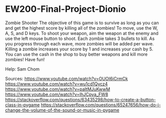 # EW200-Final-Project-Dionio
Zombie Shooter
The objective of this game is to survive as long as you can and get the highest score by killing all of the zombies!
To move, use the W, A, S, and D keys.
To shoot your weapon, aim the weapon at the enemy and use the left mouse button to shoot.
Each zombie takes 3 bullets to kill.
As you progress through each wave, more zombies will be added per wave.
Killing a zombie increases your score by 1 and increases your cash by 5.
You can use the cash in the shop to buy better weapons and kill more zombies!
Have fun!

Help:
Sam Chom

Sources:
https://www.youtube.com/watch?v=OUOI6iCrmCk
https://www.youtube.com/watch?v=wu1cd1Qycz4
https://www.youtube.com/watch?v=paItMJuKwwM
https://www.youtube.com/watch?v=IhJCpya_FW8
https://stackoverflow.com/questions/63435298/how-to-create-a-button-class-in-pygame
https://stackoverflow.com/questions/65247656/how-do-i-change-the-volume-of-the-sound-or-music-in-pygame
